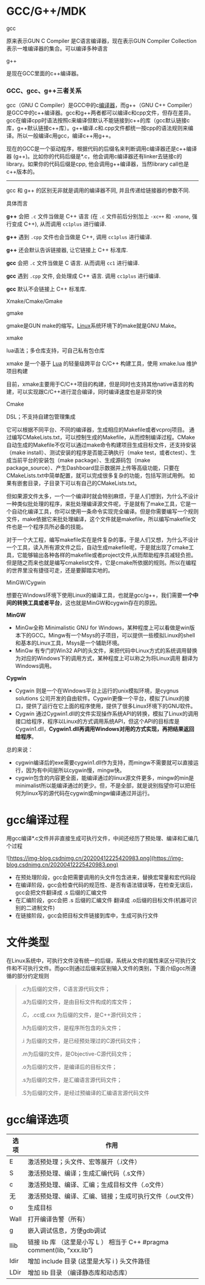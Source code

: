 # GCC/G++/MDK

gcc

原来表示GUN C Compiler  是C语言编译器，现在表示GUN Compiler Collection 表示一堆编译器的集合。可以编译多种语言

g++

是现在GCC里面的c++编译器。

### GCC、gcc、g++三者关系

gcc（GNU C Compiler）是GCC中的c[编译器](https://so.csdn.net/so/search?q=%E7%BC%96%E8%AF%91%E5%99%A8&spm=1001.2101.3001.7020)，而g++（GNU
 C++ 
Compiler）是GCC中的c++编译器。gcc和g++两者都可以编译c和cpp文件，但存在差异。gcc在编译cpp时语法按照c来编译但默认不能链接到c++的库（gcc默认链接c库，g++默认链接c++库）。g++编译.c和.cpp文件都统一按cpp的语法规则来编译。所以一般编译c用gcc，编译c++用g++。

现在的GCC是一个驱动程序，根据代码的后缀名来判断调用c编译器还是c++编译器 (g++)。比如你的代码后缀是*.c，他会调用c编译器还有linker去链接c的library。如果你的代码后缀是cpp, 他会调用g++编译器，当然library call也是c++版本的。

---

gcc 和 g++ 的区别无非就是调用的编译器不同, 并且传递给链接器的参数不同.

具体而言

**g++** 会把 `.c` 文件当做是 C++ 语言 (在 `.c` 文件前后分别加上 `-xc++` 和 `-xnone`, 强行变成 C++), 从而调用 `cc1plus` 进行编译.

**g++** 遇到 `.cpp` 文件也会当做是 C++, 调用 `cc1plus` 进行编译.

**g++** 还会默认告诉链接器, 让它链接上 C++ 标准库.

**gcc** 会把 `.c` 文件当做是 C 语言. 从而调用 `cc1` 进行编译.

**gcc** 遇到 `.cpp` 文件, 会处理成 C++ 语言. 调用 `cc1plus` 进行编译.

**gcc** 默认不会链接上 C++ 标准库.

Xmake/Cmake/Gmake

gmake 

gmake是GUN make的缩写。[Linux](https://so.csdn.net/so/search?q=Linux&spm=1001.2101.3001.7020)系统环境下的make就是GNU Make。

xmake 

lua语法；多仓库支持，可自己私有包仓库

xmake 是一个基于 [Lua](https://so.csdn.net/so/search?q=Lua&spm=1001.2101.3001.7020) 的轻量级跨平台 C/C++ 构建工具，使用 xmake.lua 维护项目构建

目前，xmake主要用于C/C++项目的构建，但是同时也支持其他native语言的构建，可以实现跟C/C++进行混合编译，同时编译速度也是非常的快

Cmake

DSL；不支持自建包管理集成

它可以根据不同平台、不同的编译器，生成相应的Makefile或者vcproj项目。
通过编写CMakeLists.txt，可以控制生成的Makefile，从而控制编译过程。CMake自动生成的Makefile不仅可以通过make命令构建项目生成目标文件，还支持安装（make install）、测试安装的程序是否能正确执行（make test，或者ctest）、生成当前平台的安装包（make package）、生成源码包（make package_source）、产生Dashboard显示数据并上传等高级功能，只要在CMakeLists.txt中简单配置，就可以完成很多复杂的功能，包括写测试用例。
如果有嵌套目录，子目录下可以有自己的CMakeLists.txt。

但如果源文件太多，一个一个编译时就会特别麻烦，于是人们想到，为什么不设计一种类似批处理的程序，来批处理编译源文件呢，于是就有了make工具，它是一个自动化编译工具，你可以使用一条命令实现完全编译。但是你需要编写一个规则文件，make依据它来批处理编译，这个文件就是makefile，所以编写makefile文件也是一个程序员所必备的技能。

对于一个大工程，编写makefile实在是件复杂的事，于是人们又想，为什么不设计一个工具，读入所有源文件之后，自动生成makefile呢，于是就出现了cmake工具，它能够输出各种各样的makefile或者project文件,从而帮助程序员减轻负担。但是随之而来也就是编写cmakelist文件，它是cmake所依据的规则。所以在编程的世界里没有捷径可走，还是要脚踏实地的。

MinGW/Cygwin

想要在Windows环境下使用Linux的编译工具，也就是gcc/g++，我们需要**一个中间的转换工具或者平台**，这也就是MinGW和cygwin存在的原因。

**MinGW**

- MinGw全称 Minimalistic GNU for Windows，某种程度上可以看做是win版本下的GCC。Mingw有一个Msys的子项目，可以提供一些模拟Linux的shell和基本的Linux工具，Msys是一个辅助环境。
- MinGw 有专门的Win32 API的头文件，来把代码中Linux方式的系统调用替换为对应的Windows下的调用方式，某种程度上可以称之为将Linux调用 翻译为 Windows调用。

**Cygwin**

- Cygwin 则是一个在Windows平台上运行的unix模拟环境，是cygnus solutions 公司开发的自由软件。Cygwin更像一个平台，模拟了Linux的接口，提供了运行在它上面的程序使用，提供了很多Linux环境下的GNU软件。
- Cygwin 通过Cygwin1.dll的文件实现操作系统API的转换，模拟了Linux的调用接口给程序，程序以Linux的方式调用系统API，但这个API的目标库是Cygwin1.dll，**Cygwin1.dll再调用Windows对用的方式实现，再把结果返回给程序**。

总的来说：

- cygwin编译后的exe需要cygwin1.dll作为支持，而mingw不需要就可以直接运行，因为有中间层所以cygwin慢，mingw快。
- cygwin包含的内容更全面，能编译通过的linux源文件更多，mingw的min是minimalist所以能编译通过的更少。但，不是全部，就是说别指望你可以把任何为linux写的源代码在cygwin或mingw编译通过并运行。

# gcc编译过程

用gcc编译*.c文件并非直接生成可执行文件，中间还经历了预处理、编译和汇编几个过程

![https://img-blog.csdnimg.cn/20200412225420983.png](https://img-blog.csdnimg.cn/20200412225420983.png)

- 在预处理阶段，gcc会把需要调用的头文件包含进来，替换宏常量和宏代码段
- 在编译阶段，gcc会检查代码的规范性、是否有语法错误等，在检查无误后，gcc会把文件翻译成 .s 后缀的汇编文件
- 在汇编阶段，gcc会把 .s 后缀的汇编文件 翻译成 .o后缀的目标文件(机器可识别的二进制文件)
- 在链接阶段，gcc会把目标文件链接到库中，生成可执行文件

# 文件类型

在Linux系统中，可执行文件没有统一的后缀，系统从文件的属性来区分可执行文件和不可执行文件。而gcc则通过后缀来区别输入文件的类别，下面介绍gcc所遵循的部分约定规则

> .c为后缀的文件，C语言源代码文件；
> 
> 
> .a为后缀的文件，是由目标文件构成的库文件；
> 
> .C，.cc或.cxx 为后缀的文件，是C++源代码文件；
> 
> .h为后缀的文件，是程序所包含的头文件；
> 
> .i 为后缀的文件，是已经预处理过的C源代码文件；
> 
> .m为后缀的文件，是Objective-C源代码文件；
> 
> .o为后缀的文件，是编译后的目标文件；
> 
> .s为后缀的文件，是汇编语言源代码文件；
> 
> .S为后缀的文件，是经过预编译的汇编语言源代码文件
> 

# gcc编译选项

| 选项 | 作用 |
| --- | --- |
| E | 激活预处理；头文件、宏等展开（.i文件） |
| S | 激活预处理、编译；生成汇编代码（.s文件） |
| c | 激活预处理、编译、汇编；生成目标文件（.o文件） |
| 无 | 激活预处理、编译、汇编、链接；生成可执行文件（.out文件） |
| o | 生成目标 |
| Wall | 打开编译告警（所有） |
| g | 嵌入调试信息，方便gdb调试 |
| llib | 链接 lib 库 （这里是小写 L ） 相当于 C++ #pragma comment(lib, “xxx.lib”) |
| Idir | 增加 include 目录 (这里是大写 i ) 头文件路径 |
| LDir | 增加 lib 目录 （编译静态库和动态库） |